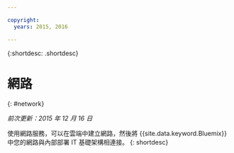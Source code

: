 ```yaml
---

copyright:
  years: 2015, 2016

---
```


{:shortdesc: .shortdesc} 

# 網路
{: #network}

*前次更新：2015 年 12 月 16 日*

使用網路服務，可以在雲端中建立網路，然後將 {{site.data.keyword.Bluemix}} 中您的網路與內部部署 IT 基礎架構相連接。
{: shortdesc}

